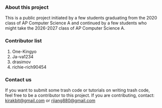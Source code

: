 ### About this project
This is a public project initiated by a few students graduating from the 2020 class of AP Computer Science A and continued by a few students who might take the 2026-2027 class of AP Computer Science A.

### Contributor list
1. One-Kingyo
2. Ja-va1234
3. drasimov
4. richie-rich90454
### Contact us
If you want to submit some trash code or tutorials on writing trash code, feel free to be a contributor to this project.
If you are contributing, contact: kirakbit@gmail.com or rjiang880@gmail.com